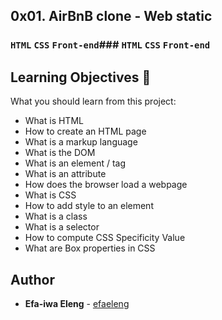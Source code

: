 ## 0x01. AirBnB clone - Web static
### `HTML` `CSS` `Front-end`### `HTML` `CSS` `Front-end`


## Learning Objectives 🧠
What you should learn from this project:

* What is HTML
* How to create an HTML page
* What is a markup language
* What is the DOM
* What is an element / tag
* What is an attribute
* How does the browser load a webpage
* What is CSS
* How to add style to an element
* What is a class
* What is a selector
* How to compute CSS Specificity Value
* What are Box properties in CSS

## Author
* **Efa-iwa Eleng** - [efaeleng](https://github.com/efaeleng)